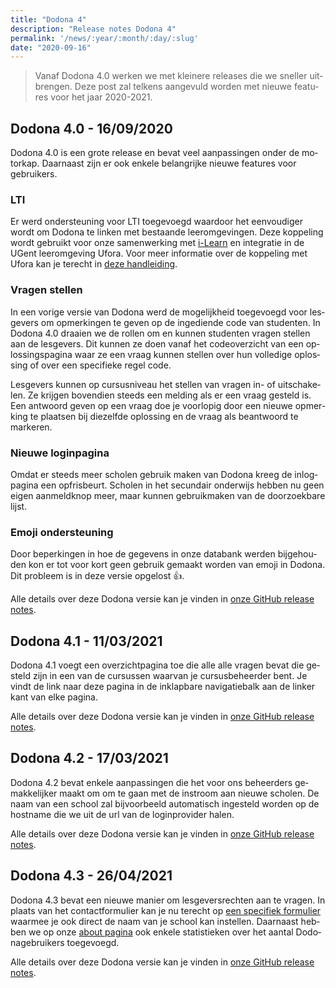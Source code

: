 ```yaml
---
title: "Dodona 4"
description: "Release notes Dodona 4"
permalink: '/news/:year/:month/:day/:slug'
date: "2020-09-16"
---
```


<NewsHeader :title="$frontmatter.title" :date="$frontmatter.date" lang="nl" />

> Vanaf Dodona 4.0 werken we met kleinere releases die we sneller uitbrengen. Deze post zal telkens aangevuld worden met nieuwe features voor het jaar 2020-2021.

## Dodona 4.0 - 16/09/2020

Dodona 4.0 is een grote release en bevat veel aanpassingen onder de motorkap. Daarnaast zijn er ook enkele belangrijke nieuwe features voor gebruikers.

### LTI
Er werd ondersteuning voor LTI toegevoegd waardoor het eenvoudiger wordt om Dodona te linken met bestaande leeromgevingen. Deze koppeling wordt gebruikt voor onze samenwerking met [i-Learn](https://www.i-learn.vlaanderen/) en integratie in de UGent leeromgeving Ufora. Voor meer informatie over de koppeling met Ufora kan je terecht in [deze handleiding](/nl/guides/teachers/ufora).

### Vragen stellen
In een vorige versie van Dodona werd de mogelijkheid toegevoegd voor lesgevers om opmerkingen te geven op de ingediende code van studenten. In Dodona 4.0 draaien we de rollen om en kunnen studenten vragen stellen aan de lesgevers. Dit kunnen ze doen vanaf het codeoverzicht van een oplossingspagina waar ze een vraag kunnen stellen over hun volledige oplossing of over een specifieke regel code.

Lesgevers kunnen op cursusniveau het stellen van vragen in- of uitschakelen. Ze krijgen bovendien steeds een melding als er een vraag gesteld is. Een antwoord geven op een vraag doe je voorlopig door een nieuwe opmerking te plaatsen bij diezelfde oplossing en de vraag als beantwoord te markeren.

### Nieuwe loginpagina
Omdat er steeds meer scholen gebruik maken van Dodona kreeg de inlogpagina een opfrisbeurt. Scholen in het secundair onderwijs hebben nu geen eigen aanmeldknop meer, maar kunnen gebruikmaken van de doorzoekbare lijst.

### Emoji ondersteuning
Door beperkingen in hoe de gegevens in onze databank werden bijgehouden kon er tot voor kort geen gebruik gemaakt worden van emoji in Dodona. Dit probleem is in deze versie opgelost 👍.

Alle details over deze Dodona versie kan je vinden in [onze GitHub release notes](https://github.com/dodona-edu/dodona/releases/tag/4.0).

## Dodona 4.1 - 11/03/2021

Dodona 4.1 voegt een overzichtpagina toe die alle alle vragen bevat die gesteld zijn in een van de cursussen waarvan je cursusbeheerder bent. Je vindt de link naar deze pagina in de inklapbare navigatiebalk aan de linker kant van elke pagina.

Alle details over deze Dodona versie kan je vinden in [onze GitHub release notes](https://github.com/dodona-edu/dodona/releases/tag/4.1).

## Dodona 4.2 - 17/03/2021

Dodona 4.2 bevat enkele aanpassingen die het voor ons beheerders gemakkelijker maakt om om te gaan met de instroom aan nieuwe scholen. De naam van een school zal bijvoorbeeld automatisch ingesteld worden op de hostname die we uit de url van de loginprovider halen.

Alle details over deze Dodona versie kan je vinden in [onze GitHub release notes](https://github.com/dodona-edu/dodona/releases/tag/4.2).

## Dodona 4.3 - 26/04/2021

Dodona 4.3 bevat een nieuwe manier om lesgeversrechten aan te vragen. In plaats van het contactformulier kan je nu terecht op [een specifiek formulier](https://dodona.ugent.be/nl/rights_requests/new/) waarmee je ook direct de naam van je school kan instellen. Daarnaast hebben we op onze [about pagina](https://dodona.ugent.be/nl/about) ook enkele statistieken over het aantal Dodonagebruikers toegevoegd.

Alle details over deze Dodona versie kan je vinden in [onze GitHub release notes](https://github.com/dodona-edu/dodona/releases/tag/4.3).

